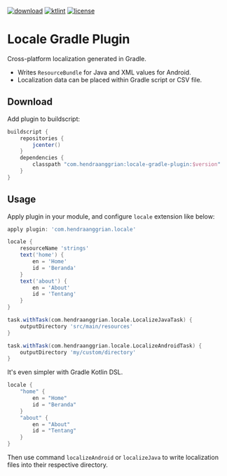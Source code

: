 [![download](https://api.bintray.com/packages/hendraanggrian/maven/locale-gradle-plugin/images/download.svg)](https://bintray.com/hendraanggrian/maven/locale-gradle-plugin/_latestVersion)
[![ktlint](https://img.shields.io/badge/code%20style-%E2%9D%A4-FF4081.svg)](https://ktlint.github.io/)
[![license](https://img.shields.io/github/license/hendraanggrian/locale-gradle-plugin)](http://www.apache.org/licenses/LICENSE-2.0)

Locale Gradle Plugin
====================
Cross-platform localization generated in Gradle.
* Writes `ResourceBundle` for Java and XML values for Android.
* Localization data can be placed within Gradle script or CSV file.

Download
--------
Add plugin to buildscript:

```gradle
buildscript {
    repositories {
        jcenter()
    }
    dependencies {
        classpath "com.hendraanggrian:locale-gradle-plugin:$version"
    }
}
```

Usage
-----
Apply plugin in your module, and configure `locale` extension like below:

```gradle
apply plugin: 'com.hendraanggrian.locale'

locale {
    resourceName 'strings'
    text('home') {
        en = 'Home'
        id = 'Beranda'
    }
    text('about') {
        en = 'About'
        id = 'Tentang'
    }
}

task.withTask(com.hendraanggrian.locale.LocalizeJavaTask) {
    outputDirectory 'src/main/resources'
}

task.withTask(com.hendraanggrian.locale.LocalizeAndroidTask) {
    outputDirectory 'my/custom/directory'
}
```

It's even simpler with Gradle Kotlin DSL.

```gradle
locale {
    "home" {
        en = "Home"
        id = "Beranda"
    }
    "about" {
        en = "About"
        id = "Tentang"
    }
}
```

Then use command `localizeAndroid` or `localizeJava` to write localization files into their respective directory.
